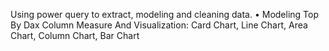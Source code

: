 Using power query to extract, modeling and cleaning data.
• Modeling Top By Dax Column Measure And Visualization: Card Chart, Line Chart, Area Chart, Column Chart, Bar Chart
